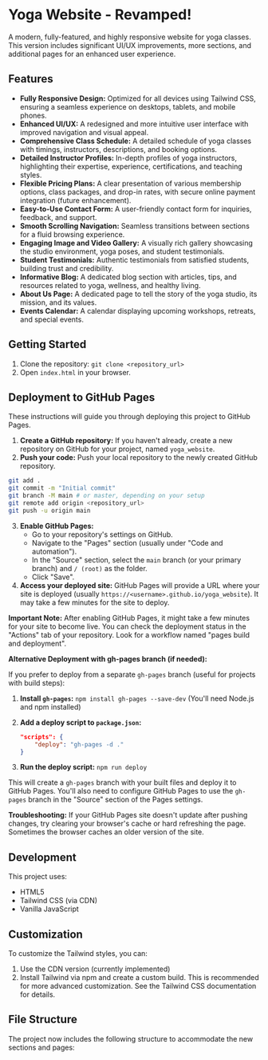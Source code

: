 # Yoga Website - Revamped!

A modern, fully-featured, and highly responsive website for yoga classes. This version includes significant UI/UX improvements, more sections, and additional pages for an enhanced user experience.

## Features

- **Fully Responsive Design:** Optimized for all devices using Tailwind CSS, ensuring a seamless experience on desktops, tablets, and mobile phones.
- **Enhanced UI/UX:** A redesigned and more intuitive user interface with improved navigation and visual appeal.
- **Comprehensive Class Schedule:** A detailed schedule of yoga classes with timings, instructors, descriptions, and booking options.
- **Detailed Instructor Profiles:** In-depth profiles of yoga instructors, highlighting their expertise, experience, certifications, and teaching styles.
- **Flexible Pricing Plans:** A clear presentation of various membership options, class packages, and drop-in rates, with secure online payment integration (future enhancement).
- **Easy-to-Use Contact Form:** A user-friendly contact form for inquiries, feedback, and support.
- **Smooth Scrolling Navigation:** Seamless transitions between sections for a fluid browsing experience.
- **Engaging Image and Video Gallery:** A visually rich gallery showcasing the studio environment, yoga poses, and student testimonials.
- **Student Testimonials:** Authentic testimonials from satisfied students, building trust and credibility.
- **Informative Blog:** A dedicated blog section with articles, tips, and resources related to yoga, wellness, and healthy living.
- **About Us Page:** A dedicated page to tell the story of the yoga studio, its mission, and its values.
- **Events Calendar:** A calendar displaying upcoming workshops, retreats, and special events.

## Getting Started

1.  Clone the repository: `git clone <repository_url>`
2.  Open `index.html` in your browser.

## Deployment to GitHub Pages

These instructions will guide you through deploying this project to GitHub Pages.

1.  **Create a GitHub repository:** If you haven't already, create a new repository on GitHub for your project, named `yoga_website`.
2.  **Push your code:** Push your local repository to the newly created GitHub repository.

   ```bash
   git add .
   git commit -m "Initial commit"
   git branch -M main # or master, depending on your setup
   git remote add origin <repository_url>
   git push -u origin main
   ```

3.  **Enable GitHub Pages:**
    *   Go to your repository's settings on GitHub.
    *   Navigate to the "Pages" section (usually under "Code and automation").
    *   In the "Source" section, select the `main` branch (or your primary branch) and `/ (root)` as the folder.
    *   Click "Save".
4.  **Access your deployed site:** GitHub Pages will provide a URL where your site is deployed (usually `https://<username>.github.io/yoga_website`). It may take a few minutes for the site to deploy.

   **Important Note:** After enabling GitHub Pages, it might take a few minutes for your site to become live. You can check the deployment status in the "Actions" tab of your repository.  Look for a workflow named "pages build and deployment".

   **Alternative Deployment with gh-pages branch (if needed):**

   If you prefer to deploy from a separate `gh-pages` branch (useful for projects with build steps):

   1.  **Install `gh-pages`:** `npm install gh-pages --save-dev` (You'll need Node.js and npm installed)
   2.  **Add a deploy script to `package.json`:**

       ```json
       "scripts": {
           "deploy": "gh-pages -d ."
       }
       ```

   3.  **Run the deploy script:** `npm run deploy`

   This will create a `gh-pages` branch with your built files and deploy it to GitHub Pages.  You'll also need to configure GitHub Pages to use the `gh-pages` branch in the "Source" section of the Pages settings.

   **Troubleshooting:** If your GitHub Pages site doesn't update after pushing changes, try clearing your browser's cache or hard refreshing the page.  Sometimes the browser caches an older version of the site.

## Development

This project uses:

-   HTML5
-   Tailwind CSS (via CDN)
-   Vanilla JavaScript

## Customization

To customize the Tailwind styles, you can:

1.  Use the CDN version (currently implemented)
2.  Install Tailwind via npm and create a custom build.  This is recommended for more advanced customization.  See the Tailwind CSS documentation for details.

## File Structure

The project now includes the following structure to accommodate the new sections and pages:
